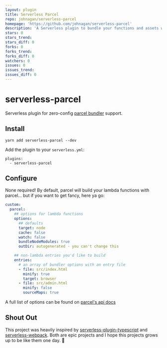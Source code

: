 ```yaml
---
layout: plugin
title: Serverless Parcel
repo: johnagan/serverless-parcel
homepage: 'https://github.com/johnagan/serverless-parcel'
description: 'A Serverless plugin to bundle your functions and assets with Parcel Bundler'
stars: 0
stars_trend: 
stars_diff: 0
forks: 0
forks_trend: 
forks_diff: 0
watchers: 0
issues: 0
issues_trend: 
issues_diff: 0
---
```



# serverless-parcel

Serverless plugin for zero-config [parcel bundler](https://parceljs.org/) support.

## Install

```
yarn add serverless-parcel --dev
```

Add the plugin to your `serverless.yml`:

```
plugins:
  - serverless-parcel
```

## Configure

None required! By default, parcel will build your lambda functions with parcel... but if you want to get fancy, here ya go:

```yml
custom:
  parcel:
    ## options for lambda functions
    options:
      ## defaults
      target: node
      cache: false
      watch: false
      bundleNodeModules: true
      outDir: autogenerated - you can't change this

    ## non-lambda entries you'd like to build
    entries:
      # an array of bundler options with an entry file
      - file: src/index.html
        minify: true
        target: browser
      - file: src/admin.html
        minify: false
        sourceMaps: true
```

A full list of options can be found on [parcel's api docs](https://parceljs.org/api.html)

## Shout Out

This project was heavily inspired by [serverless-plugin-typescript](https://github.com/prisma/serverless-plugin-typescript) and [serverless-webpack](https://github.com/serverless-heaven/serverless-webpack). Both are epic projects and I hope this projects grows up to be like them one day. :tada:
